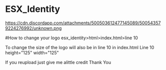 # ESX_Identity
https://cdn.discordapp.com/attachments/500503612477145089/500543579224276992/unknown.png

#How to change your logo 
esx_identity>html>index.html>line 10 

To change the size of the logo will also be in line 10 in index.html Line 10 height="125" width="125"


If you reupload just give me alittle credit Thank You
